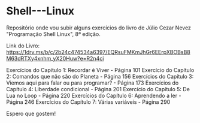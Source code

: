 # Shell---Linux
Repositório onde vou subir alguns exercícios do livro de Júlio Cezar Nevez "Programação Shell Linux", 8ª edição.

Link do Livro: https://1drv.ms/b/c/2b24c474534a6397/EQRsuFMKmJhGr6EErpXBOBsB8M63dRTXy4xnhm_yX20Huw?e=R2n4ci

Exercícios do Capítulo 1: Recordar é Viver - Página 101
Exercício do Capítulo 2: Comandos que não são do Planeta - Página 156
Exercícios do Capítulo 3: Viemos aqui para falar ou para programar? - Página 173
Exercícios do Capítulo 4: Liberdade condicional - Página 201
Exercício do Capítulo 5: De Lua no Loop - Página 220
Exercícios do Capítulo 6: Aprendendo a ler - Página 246
Exercícios do Capítulo 7: Várias variáveis - Página 290

Espero que gostem!